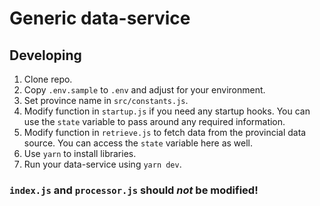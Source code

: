 # Generic data-service

## Developing

1. Clone repo.
2. Copy `.env.sample` to `.env` and adjust for your environment.
3. Set province name in `src/constants.js`.
4. Modify function in `startup.js` if you need any startup hooks. You can use the `state` variable to pass around any required information.
5. Modify function in `retrieve.js` to fetch data from the provincial data source. You can access the `state` variable here as well.
6. Use `yarn` to install libraries.
7. Run your data-service using `yarn dev`.

### `index.js` and `processor.js` should *not* be modified!

